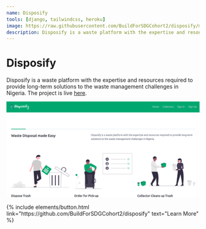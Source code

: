 ```yaml
---
name: Disposify
tools: [django, tailwindcss, heroku]
image: https://raw.githubusercontent.com/BuildForSDGCohort2/disposify/master/screenshot_01.png
description: Disposify is a waste platform with the expertise and resources required to provide long-term solutions to the waste management challenges in Nigeria.
---
```


# Disposify

Disposify is a waste platform with the expertise and resources required to provide long-term solutions to the waste management challenges in Nigeria. The project is live <a href="disposify.herokuapp.com">here</a>.

![web screenshot](https://raw.githubusercontent.com/BuildForSDGCohort2/disposify/master/screenshot_01.png)

<p class="text-center">
{% include elements/button.html link="https://github.com/BuildForSDGCohort2/disposify" text="Learn More" %}
</p>